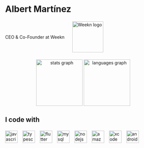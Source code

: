 <h1 align="left">Albert Martínez</h1>

###

<div align="left" style="display: flex; align-items: center;">
  <p style="margin: 0;">CEO & Co-Founder at <a href="https://www.weekn.app" target="_blank" style="text-decoration: none;">Weekn</a></p>
  <a href="https://www.weekn.app" target="_blank" style="margin-left: 25px; text-decoration: none;">
    <img src="https://weekn-images.s3.eu-west-3.amazonaws.com/LogoWeeknSponsor.png" height="100" alt="Weekn logo" />
  </a>
</div>

###

<div align="center">
  <img src="https://github-readme-stats.vercel.app/api?username=albert-mr&hide_title=false&hide_rank=false&show_icons=true&include_all_commits=true&count_private=true&disable_animations=false&theme=dracula&locale=en&hide_border=false&order=1" height="150" alt="stats graph" />
  <img src="https://github-readme-stats.vercel.app/api/top-langs?username=albert-mr&locale=en&hide_title=false&layout=compact&card_width=320&langs_count=5&theme=dracula&hide_border=false&order=2" height="150" alt="languages graph" />
</div>

###

<h2 align="left">I code with</h2>

###

<div align="left">
  
  <a href="https://www.weekn.app" target="_blank" style="text-decoration: none; display: inline-flex; align-items: center;">
    <img src="https://cdn.jsdelivr.net/gh/devicons/devicon/icons/javascript/javascript-original.svg" height="40" alt="javascript logo" />
    <img width="12" />
  </a>
    
  <a href="https://www.weekn.app" target="_blank" style="text-decoration: none; display: inline-flex; align-items: center;">
    <img src="https://cdn.jsdelivr.net/gh/devicons/devicon/icons/typescript/typescript-original.svg" height="40" alt="typescript logo" />
    <img width="12" />
  </a>
    
  <a href="https://www.weekn.app" target="_blank" style="text-decoration: none; display: inline-flex; align-items: center;">
    <img src="https://cdn.jsdelivr.net/gh/devicons/devicon/icons/flutter/flutter-original.svg" height="40" alt="flutter logo" />
    <img width="12" />
  </a>
    
  <a href="https://www.weekn.app" target="_blank" style="text-decoration: none; display: inline-flex; align-items: center;">
    <img src="https://cdn.simpleicons.org/mysql/4479A1" height="40" alt="mysql logo" />
    <img width="12" />
  </a>
    
  <a href="https://www.weekn.app" target="_blank" style="text-decoration: none; display: inline-flex; align-items: center;">
    <img src="https://cdn.simpleicons.org/nodedotjs/339933" height="40" alt="nodejs logo" />
    <img width="12" />
  </a>
    
  <a href="https://www.weekn.app" target="_blank" style="text-decoration: none; display: inline-flex; align-items: center;">
    <img src="https://skillicons.dev/icons?i=aws" height="40" alt="amazonwebservices logo" />
    <img width="12" />
  </a>
    
  <a href="https://www.weekn.app" target="_blank" style="text-decoration: none; display: inline-flex; align-items: center;">
    <img src="https://cdn.simpleicons.org/xcode/147EFB" height="40" alt="xcode logo" />
    <img width="12" />
  </a>
    
  <a href="https://www.weekn.app" target="_blank" style="text-decoration: none; display: inline-flex; align-items: center;">
    <img src="https://cdn.simpleicons.org/androidstudio/3DDC84" height="40" alt="androidstudio logo" />
    <img width="12" />
  </a>
</div>

###
